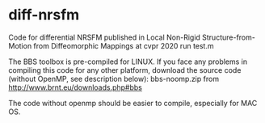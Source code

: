 # diff-nrsfm
Code for differential NRSFM published in  Local Non-Rigid Structure-from-Motion from  Diffeomorphic Mappings at cvpr 2020
run test.m

The BBS toolbox is pre-compiled for LINUX.
If you face any problems in compiling this code for any other platform, download the source code (without OpenMP, see description below): bbs-noomp.zip from http://www.brnt.eu/downloads.php#bbs 

The code without openmp should be easier to compile, especially for MAC OS.
